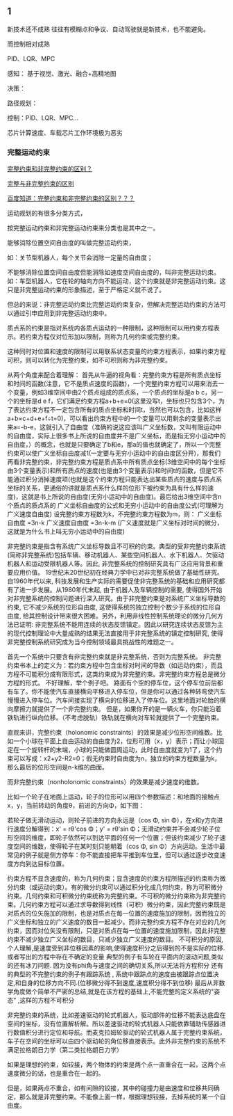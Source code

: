 ## 1



新技术还不成熟 往往有模糊点和争议、自动驾驶就是新技术，也不能避免。





而控制相对成熟

 PID、LQR、MPC





感知： 基于视觉、激光、融合+高精地图

决策：

路径规划：

控制：PID、LQR、MPC...





芯片计算速度、车载芯片工作环境极为恶劣







### 完整运动约束

[完整约束和非完整约束的区别？](https://www.zhihu.com/question/60778489/answer/1306553308)

[完整与非完整约束的区别](https://zhuanlan.zhihu.com/p/48662038)

[百度知道：完整约束和非完整约束的区别？？？](https://zhidao.baidu.com/question/923811076283729939.html)

运动规划的有很多分类方式，

按完整运动约束和非完整运动约束来分类也是其中之一。

能够消除位置空间自由度的叫做完整运动约束，

如：关节型机器人，每个关节会消除一定量的自由度；

不能够消除位置空间自由度但能消除如速度空间自由度的，叫非完整运动约束。如：车型机器人，它在轮的轴向方向不能运动，这个约束就是非完整运动约束。这只是非完整运动约束的形象描述，至于严格定义就不说了。

但总的来说：非完整运动约束比完整运动约束复杂，但解决完整运动约束的方法可以通过引申应用到非完整运动约束中。

质点系的约束是指对系统内各质点运动的一种限制，这种限制可以用约束方程表示。若约束方程仅对位形加以限制，则称为几何约束或完整约束。

这种同时对位置和速度的限制可以用联系状态变量的约束方程表示，如果约束方程可积，则可以转化为完整约束，如不可积则称为非完整约束。


从两个角度来配合着理解： 首先从牛逼的视角看：完整约束方程是所有质点坐标和时间的函数(注意，它不是质点速度的函数)，一个完整约束方程可以用来消去一个变量，例如3维空间中由2个质点组成的质点系，一个质点的坐标是a b c，另一个的坐标是d e f，它们满足约束方程a+b+e=0(这里没写t，坐标也只包含3个，为了表达约束方程不一定包含所有的质点坐标和时间t，当然也可以包含，比如这样a+b×c+d+e+f÷t=0)，可以看出约束方程中的一个变量可以用剩余的变量表示出来a=-b-e，这就引入了自由度（准确的说这应该叫广义坐标数，又叫有限运动中的自由度，实际上很多书上所说的自由度并不是广义坐标，而是指无穷小运动中的自由度，）的概念，也就是只要确定了b和e，那a的值也就确定了，所以一个完整约束可以使广义坐标自由度减1(一定要与无穷小运动中的自由度区分开)，那我们再看非完整约束，非完整约束方程是质点系中所有质点坐标(3维空间中的每个坐标由3个变量表示)和所有质点的速度(也是由3个变量表示)和时间t的函数，但是它不能通过积分消掉速度项(也就是这个约束方程只能表达出某些质点的速度与质点系坐标的关系，更通俗的讲就是质点系什么样的位形下被约束为具有什么样的速度)，这就是书上所说的自由度(无穷小运动中的自由度)。最后给出3维空间中含n个质点的质点系的 广义坐标自由度的公式和无穷小运动中的自由度公式(可理解为广义速度自由度)
设完整约束方程数为k，不完整约束方程数为m，则： 广义坐标自由度 =3n-k 广义速度自由度 =3n-k-m (广义速度就是广义坐标对时间的微分，这就是为什么书上叫无穷小运动中的自由度)



非完整约束是指含有系统广义坐标导数且不可积的约束。典型的受非完整约束系统(简称非完整系统)包括车辆、移动机器人、某些空间机器人、水下机器人、欠驱动机器人和运动受限机器人等。因此, 非完整系统的控制研究具有广泛应用背景和重要应用价值。
19世纪末20世纪初在经典力学中已对非完整系统做了基础性研究。自1960年代以来, 科技发展和生产实际的需要促使非完整系统的基础和应用研究都有了进一步发展。从1980年代末起, 由于机器人及车辆控制的需要, 使得国外开始对非完整系统的控制问题进行深入研究。由于非完整约束是对系统广义坐标导数的约束, 它不减少系统的位形自由度, 这使得系统的独立控制个数少于系统的位形自由度, 给其控制设计带来很大困难。另外，利用非线性控制系统理论的微分几何方法已证明: 非完整系统不能用连续的状态反馈镇定。因此以研究连续状态反馈为主的现代控制理论中大量成熟的结果无法直接用于非完整系统的镇定控制研究, 使得非完整控制系统研究成为当今控制领域最具挑战性的难题之一。


首先一个系统中只要含有非完整约束就是非完整系统，否则为完整系统。
非完整约束书本上的定义为：若约束方程中包含坐标对时间的导数（如运动约束），而且方程不可能积分成有限形式，这类约束成为非完整约束。非完整约束方程总是微分方程的形式。
不好理解，举个例子吧。
路面有个空的停车位，这个停车位前后都有车了。你不能使汽车直接横向平移进入停车位，但是你可以通过各种转弯使汽车慢慢进入停车位。汽车间接实现了横向的位移进入了停车位。这里地面对轮胎的横向摩擦力就提供了一个非完整约束。
但是，如果你开的是一辆火车，你只能沿着铁轨进行纵向位移。（不考虑脱轨）铁轨就在横向对车轮就提供了一个完整约束。



直观来讲，完整约束（holonomic constraints）的效果是减少位形空间维数。比如一个小球在平面上自由运动的自由度为2，位形可用（x，y）表示；而让小球固定在一个旋转杆的末端，小球的只能做圆周运动，此时自由度就变为1了，这个约束可以写成：x2+y2-R2=0；假无约束时自由度为n，独立的约束方程数量为k，那么最后的位形空间是n-k维的曲面。

而非完整约束（nonholonomic constraints）的效果是减少速度的维数。

比如一个轮子在地面上运动，轮子的位形可以用四个参数描述：和地面的接触点x，y，当前转动的角度θ，前进的方向Φ，如下图：

若轮子做无滑动运动，则轮子前进的方向永远是（cos Φ, sin Φ），在x和y方向进行速度分解得到：x' = rθ'cos Φ；y' = rθ'sin Φ；无滑动约束并不会减少轮子位形空间的维度，即轮子依然可以到达平面的任何一个位置；但该约束减少了轮子速度空间的维数，使得轮子在某时刻只能朝着（cos Φ, sin Φ）方向运动。生活中最常见的例子就是侧方停车：你不能直接把车平推到车位里，但可以通过逐步改变速度方向到达目标位置。



约束方程不显含速度的，称为几何约束；显含速度的约束方程所描述的约束称为微分约束（或运动约束）。有的微分约束可以通过积分化成几何约束，称为可积微分约束。几何约束和可积微分约束统称为完整约束。不可积的微分约束称为非完整约束。几何约束方程可以通过求导数得到线性（可积）微分约束，因此完整约束既是对质点的位矢施加的限制，也是对质点在每一位置的速度施加的限制，因而独立的广义坐标和独立的广义速度的数目一起减少。而非完整约束方程不存在对应的几何约束，因而对位矢没有限制，只是对质点在每一位置的速度施加限制，因此非完整约束不减少独立广义坐标的数目，只减少独立广义速度的数目。
不可积分的原因,个人理解,是速度受到非位移因素的影响,使得速度积分之后得到的不是实际的位移.或者写出的方程中存在不确定的变量
典型的例子有车轮在平面内的滚动问题,类似的还有冰刀问题.
因为没有phi角与速度之间的确切关系,所以无法将方程积分
还有的典型的不完整约束的例子有跟踪系统 , 系统中跟踪点的速度由被跟踪点位置决定,和自身的位移方向不同.(位移微分得不到速度,速度积分得不到位移)
最后从非数学角度做个简单不严密的总结,就是在该方程的基础上,不能完整的定义系统的"姿态" ,这样的方程不可积分





非完整约束的系统，比如差速驱动的轮式机器人，驱动部件的位移不能表达底盘在空间的坐标，没有位置解析解。所以差速驱动的轮式机器人只能依靠辅助传感器进行数值积分进行定位和导航。而麦克拉姆轮驱动的轮式机器人属于完整约束系统，车子在空间的坐标可以由四个驱动轮的角位移直接表示。此外非完整约束的系统不满足拉格朗日力学（第二类拉格朗日力学）



如果是理想的约束，如铰接，两个物体的约束是两个点一直重合在一起，这两个点速度微分的话，也是重合在一起的。

但是，如果两点不重合，如有间隙的铰接，其中的碰撞力是由速度和位移共同确定，那么就是非完整约束。不能像上面一样，根据理想铰接，去掉系统的某一个自由度。





